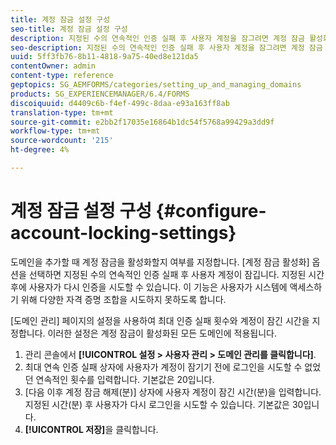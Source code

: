 ```yaml
---
title: 계정 잠금 설정 구성
seo-title: 계정 잠금 설정 구성
description: 지정된 수의 연속적인 인증 실패 후 사용자 계정을 잠그려면 계정 잠금 활성화 옵션을 사용합니다.
seo-description: 지정된 수의 연속적인 인증 실패 후 사용자 계정을 잠그려면 계정 잠금 활성화 옵션을 사용합니다.
uuid: 5ff3fb76-8b11-4818-9a75-40ed8e121da5
contentOwner: admin
content-type: reference
geptopics: SG_AEMFORMS/categories/setting_up_and_managing_domains
products: SG_EXPERIENCEMANAGER/6.4/FORMS
discoiquuid: d4409c6b-f4ef-499c-8daa-e93a163ff8ab
translation-type: tm+mt
source-git-commit: e2bb2f17035e16864b1dc54f5768a99429a3dd9f
workflow-type: tm+mt
source-wordcount: '215'
ht-degree: 4%

---
```



# 계정 잠금 설정 구성 {#configure-account-locking-settings}

도메인을 추가할 때 계정 잠금을 활성화할지 여부를 지정합니다. [계정 잠금 활성화] 옵션을 선택하면 지정된 수의 연속적인 인증 실패 후 사용자 계정이 잠깁니다. 지정된 시간 후에 사용자가 다시 인증을 시도할 수 있습니다. 이 기능은 사용자가 시스템에 액세스하기 위해 다양한 자격 증명 조합을 시도하지 못하도록 합니다.

[도메인 관리] 페이지의 설정을 사용하여 최대 인증 실패 횟수와 계정이 잠긴 시간을 지정합니다. 이러한 설정은 계정 잠금이 활성화된 모든 도메인에 적용됩니다.

1. 관리 콘솔에서 **[!UICONTROL 설정 > 사용자 관리 > 도메인 관리를 클릭합니다]**.
1. 최대 연속 인증 실패 상자에 사용자가 계정이 잠기기 전에 로그인을 시도할 수 없었던 연속적인 횟수를 입력합니다. 기본값은 20입니다.
1. [다음 이후 계정 잠금 해제(분)] 상자에 사용자 계정이 잠긴 시간(분)을 입력합니다. 지정된 시간(분) 후 사용자가 다시 로그인을 시도할 수 있습니다. 기본값은 30입니다.
1. **[!UICONTROL 저장]**&#x200B;을 클릭합니다.

